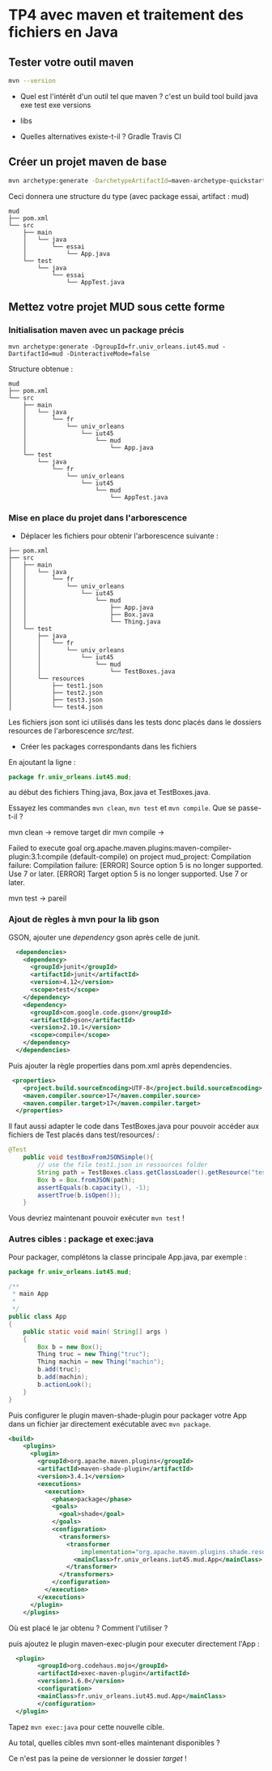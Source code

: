 # TP4 avec maven et traitement des fichiers en Java

## Tester votre outil maven

```bash
mvn --version
```

* Quel est l'intérêt d'un outil tel que maven ?
c'est un build tool 
build java
exe test
exe
versions
+ libs
* Quelles alternatives existe-t-il ?
Gradle
Travis CI

## Créer un projet maven de base 

```bash
mvn archetype:generate -DarchetypeArtifactId=maven-archetype-quickstart
```

Ceci donnera une structure du type (avec package essai, artifact : mud)

```
mud
├── pom.xml
└── src
    ├── main
    │   └── java
    │       └── essai
    │           └── App.java
    └── test
        └── java
            └── essai
                └── AppTest.java
```

## Mettez votre projet MUD sous cette forme

### Initialisation maven avec un package précis

```
mvn archetype:generate -DgroupId=fr.univ_orleans.iut45.mud -DartifactId=mud -DinteractiveMode=false
```

Structure obtenue :

```
mud
├── pom.xml
└── src
    ├── main
    │   └── java
    │       └── fr
    │           └── univ_orleans
    │               └── iut45
    │                   └── mud
    │                       └── App.java
    └── test
        └── java
            └── fr
                └── univ_orleans
                    └── iut45
                        └── mud
                            └── AppTest.java
```

### Mise en place du projet dans l'arborescence

* Déplacer les fichiers pour obtenir l'arborescence suivante :

```
├── pom.xml
├── src
│   ├── main
│   │   └── java
│   │       └── fr
│   │           └── univ_orleans
│   │               └── iut45
│   │                   └── mud
│   │                       ├── App.java
│   │                       ├── Box.java
│   │                       └── Thing.java
│   └── test
│       ├── java
│       │   └── fr
│       │       └── univ_orleans
│       │           └── iut45
│       │               └── mud
│       │                   └── TestBoxes.java
│       └── resources
│           ├── test1.json
│           ├── test2.json
│           ├── test3.json
│           └── test4.json
```

Les fichiers json sont ici utilisés dans les tests donc placés dans le dossiers resources de l'arborescence *src/test*.


* Créer les packages correspondants dans les fichiers

En ajoutant la ligne :

```java
package fr.univ_orleans.iut45.mud;
```

au début des fichiers Thing.java, Box.java et TestBoxes.java.

Essayez les commandes `mvn clean`, `mvn test` et `mvn compile`. Que se passe-t-il ?

mvn clean -> remove target dir
mvn compile ->

Failed to execute goal org.apache.maven.plugins:maven-compiler-plugin:3.1:compile (default-compile) on project mud_project: Compilation failure: Compilation failure: 
[ERROR] Source option 5 is no longer supported. Use 7 or later.
[ERROR] Target option 5 is no longer supported. Use 7 or later.

mvn test -> 
pareil

### Ajout de règles à mvn pour la lib gson

GSON, ajouter une *dependency* gson après celle de junit.  

```xml
  <dependencies>
    <dependency>
      <groupId>junit</groupId>
      <artifactId>junit</artifactId>
      <version>4.12</version>
      <scope>test</scope>
    </dependency>
    <dependency>
      <groupId>com.google.code.gson</groupId>
      <artifactId>gson</artifactId>
      <version>2.10.1</version>
      <scope>compile</scope>
    </dependency>
  </dependencies>
  ```
Puis ajouter la règle properties dans pom.xml après dependencies.

```xml
 <properties>
    <project.build.sourceEncoding>UTF-8</project.build.sourceEncoding>
    <maven.compiler.source>17</maven.compiler.source>
    <maven.compiler.target>17</maven.compiler.target>
  </properties>
```

Il faut aussi adapter le code dans TestBoxes.java pour pouvoir accéder aux fichiers de Test placés dans test/resources/ :

```java
@Test
    public void testBoxFromJSONSimple(){
        // use the file test1.json in ressources folder
        String path = TestBoxes.class.getClassLoader().getResource("test1.json").getFile();
        Box b = Box.fromJSON(path);
        assertEquals(b.capacity(), -1);
        assertTrue(b.isOpen());
    }

```

Vous devriez maintenant pouvoir exécuter `mvn test` !

### Autres cibles : package et exec:java

Pour packager, complétons la classe principale App.java, par exemple :

```java
package fr.univ_orleans.iut45.mud;

/**
 * main App 
 *
 */
public class App 
{
    public static void main( String[] args )
    {
        Box b = new Box();
        Thing truc = new Thing("truc");
        Thing machin = new Thing("machin");
        b.add(truc);
        b.add(machin);
        b.actionLook();
    }
}

```

Puis configurer le plugin maven-shade-plugin pour packager votre App dans un fichier jar directement exécutable avec `mvn package`.



```xml
<build>
    <plugins>
      <plugin>
        <groupId>org.apache.maven.plugins</groupId>
        <artifactId>maven-shade-plugin</artifactId>
        <version>3.4.1</version>
        <executions>
          <execution>
            <phase>package</phase>
            <goals>
              <goal>shade</goal>
            </goals>
            <configuration>
              <transformers>
                <transformer
                    implementation="org.apache.maven.plugins.shade.resource.ManifestResourceTransformer">
                  <mainClass>fr.univ_orleans.iut45.mud.App</mainClass>
                </transformer>
              </transformers>
            </configuration>
          </execution>
        </executions>
      </plugin>
    </plugins>

```

Où est placé le jar obtenu ? Comment l'utiliser ?


puis ajoutez le plugin  maven-exec-plugin pour executer directement l'App :

```xml
  <plugin>
        <groupId>org.codehaus.mojo</groupId>
        <artifactId>exec-maven-plugin</artifactId>
        <version>1.6.0</version>
        <configuration>
        <mainClass>fr.univ_orleans.iut45.mud.App</mainClass>
        </configuration>
  </plugin>
```

Tapez `mvn exec:java` pour cette nouvelle cible.
 

Au total, quelles cibles mvn sont-elles maintenant disponibles ?

Ce n'est pas la peine de versionner le dossier *target* !


  
